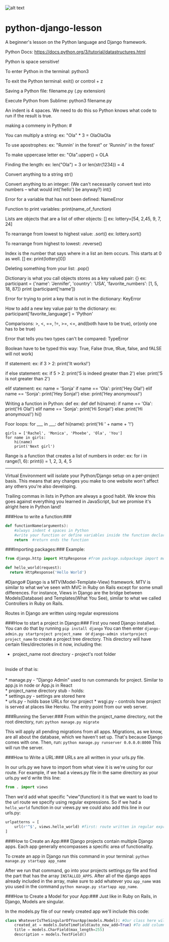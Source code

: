 ![alt text](https://samueleresca.net/wp-content/uploads/2015/12/python-django-logo.jpg "Python & Django")

# python-django-lesson
A beginner's lesson on the Python language and Django framework.


Python Docs: https://docs.python.org/3/tutorial/datastructures.html

Python is space sensitive!

To enter Python in the terminal: 
    python3

To exit the Python terminal:
    exit() or control + z

Saving a Python file:
    filename.py (.py extension)

Execute Python from Sublime:
    python3 filename.py

An indent is 4 spaces. We need to do this so Python knows what code to run if the result is true.

making a commeny in Python:
    #

You can multiply a string:
    ex: "Ola" * 3 = OlaOlaOla

To use apostrophes:
   ex: "Runnin' in the forest" or 'Runnin/' in the forest'

To make uppercase letter
   ex: "Ola".upper() = OLA

Finding the length:
   ex: len("Ola") = 3  or len(str(1234)) = 4

Convert anything to a string
    str()

Convert anything to an integer: (We can't necessarily convert text into numbers – what would int('hello') be anyway?)
    int()

Error for a variable that has not been defined:
    NameError

Function to print variables:
    print(name_of_function)

Lists are objects that are a list of other objects:
    []  ex: lottery=[54, 2,45, 9, 7, 24]

To rearrange from lowest to highest value:
    .sort()  ex: lottery.sort()

To rearrange from highest to lowest:
    .reverse()

Index is the number that says where in a list an item occurs. This starts at 0 as well.
    [] ex: print(lottery[0])

Deleting something from your list: 
    .pop()

Dictionary is what you call objects stores as a key valued pair:
    {} ex: participant = {'name': 'Jennifer', 'country': 'USA', 'favorite_numbers': [1, 5, 18, 87]}
    print (participant[‘name’])

Error for trying to print a key that is not in the dictionary:
    KeyError

How to add a new key value pair to the dictionary:
    ex: participant['favorite_language'] = 'Python'

Comparisons:
    >, <, ==, !=, >=, <=, and(both have to be true), or(only one has to be true)

Error that tells you two types can't be compared:
    TypeError

Boolean have to be typed this way:
    True, False (true, tRue, false, and fALSE will not work)

If statement:
    ex: if 3 > 2:
            print('It works!')

if else statement:
    ex: if 5 > 2:
            print('5 is indeed greater than 2')
        else:
            print('5 is not greater than 2')

elif statement:
    ex: name = 'Sonja'
        if name == 'Ola':
            print('Hey Ola!')
        elif name == 'Sonja':
            print('Hey Sonja!')
        else:
            print('Hey anonymous!')

Writing a function in Python:
    def  ex: def
            def hi(name):
                if name == 'Ola':
                    print('Hi Ola!')
                elif name == 'Sonja':
                    print('Hi Sonja!')
                else:
                    print('Hi anonymous!')
    hi()

Foor loops:
    for ___ in ___:
        def hi(name):
        print('Hi ' + name + '!')

    girls = ['Rachel', 'Monica', 'Phoebe', 'Ola', 'You']
    for name in girls:
        hi(name)
        print('Next girl')

Range is a function that creates a list of numbers in order:
    ex: for i in range(1, 6):
        print(i) = 1, 2, 3, 4, 5

<hr/>

Virtual Environment will isolate your Python/Django setup on a per-project basis. This means that any changes you make to one website won't affect any others you're also developing.

Trailing commas in lists in Python are always a good habit. We know this goes against everything you learned in JavaScript, but we promise it's alright here in Python land!

###How to write a function:###
```python
def functionName(arguments):
    #always indent 4 spaces in Python
    #write your function or define variables inside the function declaration
    return  #return ends the function
```

###Importing packages:###
Example:
```python
from django.http import HttpResponse #from package.subpackage import module 

def hello_world(request):
  return HttpResponse('Hello World')
```

#Django#
Django is a MTV(Model-Template-View) framework. MTV is similar to what we've seen with MVC in Ruby on Rails except for some small differences. For instance, Views in Django are the bridge between Models(Database) and Templates(What You See), similar to what we called Controllers in Ruby on Rails.

Routes in Django are written using regular expressions

###How to start a project in Django:###
First you need Django installed. You can do that by running
`pip install django`
You can then enter
`django-admin.py startproject project_name ` or `django-admin startproject project_name`
to create a project tree directory. This directory will have certain files/directories in it now, including the: <br>
* project_name root directory - project's root folder<br>
<br>
Inside of that is:<br>
<br>
* manage.py - "Django Admin" used to run commands for project. Similar to app.js in node or App.js in React<br>
* project_name directory stub - holds: <br> 
    * settings.py - settings are stored here<br>
    * urls.py - holds base URLs for our project
    * wsgi.py - controls how project is served at places like Heroku. The entry point from our web server.

###Running the Server:###
From within the project_name directory, not the root directory, run: 
`python manage.py migrate`

This will apply all pending migrations from all apps. Migrations, as we know, are all about the database, which we haven't set up. That's because Django comes with one. Then, run:
`python manage.py runserver 0.0.0.0:8000`
This will run the server.

###How to Write a URL:###
URLs are all written in your urls.py file.

In our urls.py we have to import from what view it is we're using for our route. For example, if we had a views.py file in the same directory as your urls.py we'd write this line:
```python
from . import views
```
Then we'd add what specific "view"(function) it is that we want to load to the url route we specify using regular expressions. So if we had a `hello_world` function in our views.py we could also add this line in our urls.py:
```python
urlpatterns = [
    url(r'^$', views.hello_world) #first: route written in regular expression(this example is a blank string, aka the root), second: the view you're rendering on that route
]
```

###How to Create an App:###
Django projects contain multiple Django apps. Each app generally encompasses a specific area of functionality.

To create an app in Django run this command in your terminal:
`python manage.py startapp app_name`

After we run that command, go into your projects settings.py file and find the part that has the array `INSTALLED_APPS`. After all of the django apps already included in the array, make sure to add whatever you `app_name` was you used in the command `python manage.py startapp app_name`.

###How to Create a Model for your App:###
Just like in Ruby on Rails, in Django, Models are singular.

In the models.py file of our newly created app we'll include this code:
```python
class WhateverIsTheSingularOfYourApp(models.Model): #Our class here will inherit from the base class models.Model because we're making it a Model. (models.Model) is the base class that our models are going to extend.
    created_at = models.DateTimeField(auto_now_add=True) #To add columns to our table we add attributes to our class
    title = models.CharField(max_length=255)
    description = models.TextField()
```



